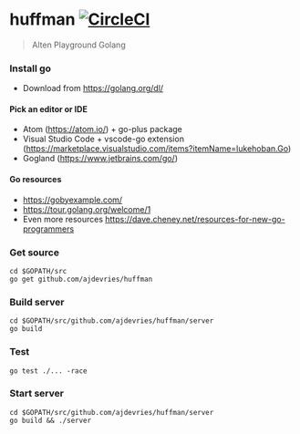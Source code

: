 # huffman [![CircleCI](https://circleci.com/gh/ajdevries/huffman.svg?style=svg)](https://circleci.com/gh/ajdevries/huffman)
> Alten Playground Golang



### Install go
- Download from https://golang.org/dl/

#### Pick an editor or IDE
- Atom (https://atom.io/) + go-plus package
- Visual Studio Code + vscode-go extension (https://marketplace.visualstudio.com/items?itemName=lukehoban.Go)
- Gogland (https://www.jetbrains.com/go/)

#### Go resources
- https://gobyexample.com/
- https://tour.golang.org/welcome/1
- Even more resources https://dave.cheney.net/resources-for-new-go-programmers

### Get source
```
cd $GOPATH/src
go get github.com/ajdevries/huffman
```

### Build server
```
cd $GOPATH/src/github.com/ajdevries/huffman/server
go build
```

### Test

```
go test ./... -race
```

### Start server

```
cd $GOPATH/src/github.com/ajdevries/huffman/server
go build && ./server
```
